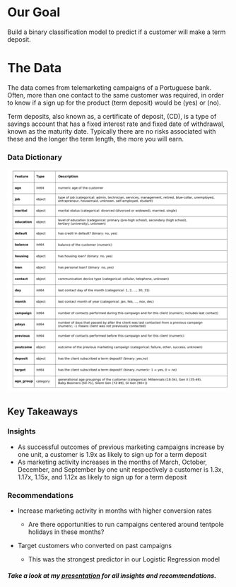 # Our Goal
Build a binary classification model to predict if a customer will make a term deposit.

# The Data
The data comes from telemarketing campaigns of a Portuguese bank. Often, more than one contact to the same customer was required, in order to know if a sign up for the product (term deposit) would be (yes) or (no).

Term deposits, also known as, a certificate of deposit, (CD), is a type of savings account that has a fixed interest rate and fixed date of withdrawal, known as the maturity date. Typically there are no risks associated with these and the longer the term length, the more you will earn.

### Data Dictionary

![](images/data_dict.png?raw=true)

## Key Takeaways
### Insights
- As successful outcomes of previous marketing campaigns increase by one unit, a customer is 1.9x as likely to sign up for a term deposit
- As marketing activity increases in the months of March, October, December, and September by one unit respectively a customer is 1.3x, 1.17x, 1.15x, and 1.12x as likely to sign up for a term deposit

### Recommendations

- Increase marketing activity in months with higher conversion rates
   - Are there opportunities to run campaigns centered around tentpole holidays in these months?

- Target customers who converted on past campaigns
   - This was the strongest predictor in our Logistic Regression model


##### Take a look at my <b>[presentation](https://docs.google.com/presentation/d/19nOb9sbrnAcBxqYM0iHARhWqCdveEEp25AC6YmvHj9k/edit#slide=id.g35ed75ccf_015)</b> for all insights and recommendations.

